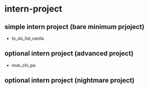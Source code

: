 # intern-project
## simple intern project (bare minimum prjoject)
- to_do_list_vanila
## optional intern project (advanced project)
- muk_chi_pa
## optional intern project (nightmare project)
